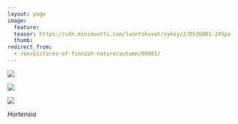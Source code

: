 ```yaml
---
layout: page
image:
  feature:
  teaser: https://cdn.minimuutti.com/luontokuvat/syksy/2/DS36001-245px.jpg
  thumb:
redirect_from:
  - /en/pictures-of-finnish-nature/autumn/00081/
---
```


![](https://cdn.minimuutti.com/luontokuvat/syksy/2/DS36047-800px.jpg)

![](https://cdn.minimuutti.com/luontokuvat/syksy/2/DS36002-800px.jpg)

![](https://cdn.minimuutti.com/luontokuvat/syksy/2/DS36001-800px.jpg)

*Hortensia*
